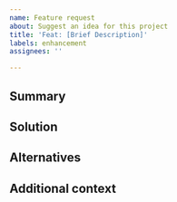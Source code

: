 ```yaml
---
name: Feature request
about: Suggest an idea for this project
title: 'Feat: [Brief Description]'
labels: enhancement
assignees: ''

---
```


## Summary
<!-- A clear and concise description of what the problem is. Ex. I'm always frustrated when [...] -->

## Solution
<!-- Describe the solution you'd like to see. -->

## Alternatives
<!-- Describe alternatives you've considered. -->

## Additional context
<!-- Is there anything else that would give context about the problem? -->
